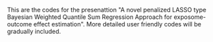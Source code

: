 This are the codes for the presenattion "A novel penalized LASSO type Bayesian Weighted Quantile Sum Regression Approach for exposome-outcome effect estimation". More detailed user friendly codes will be gradually included.
